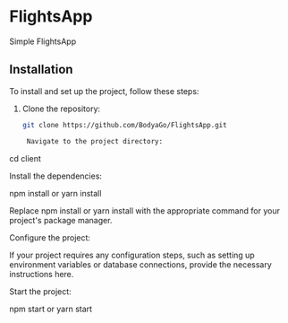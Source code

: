 # FlightsApp

Simple FlightsApp

## Installation

To install and set up the project, follow these steps:

1. Clone the repository:

   ```bash
   git clone https://github.com/BodyaGo/FlightsApp.git

    Navigate to the project directory:

cd client

Install the dependencies:

npm install
or
yarn install

Replace npm install or yarn install with the appropriate command for your project's package manager.

Configure the project:

If your project requires any configuration steps, such as setting up environment variables or database connections, provide the necessary instructions here.

Start the project:

npm start
or
    yarn start
